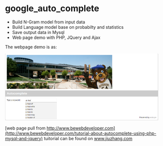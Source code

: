 # google_auto_complete

* Build N-Gram model from input data
* Build Language model base on probabilty and statistics
* Save output data in Mysql
* Web page demo with PHP, JQuery and Ajax 

The webpage demo is as:

![alt text](https://github.com/Wei2Wakeup/google_auto_complete/blob/master/demo/Screenshot%20from%202017-10-02%2000-56-08.png "demo screen shot")

[web page pull from http://www.bewebdeveloper.com](http://www.bewebdeveloper.com/tutorial-about-autocomplete-using-php-mysql-and-jquery)
tuitorial can be found on www.jiuzhang.com
